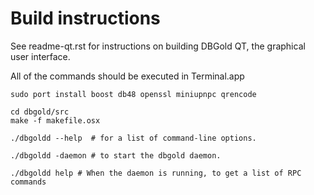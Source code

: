 Build instructions
===================

See readme-qt.rst for instructions on building DBGold QT, the
graphical user interface.

All of the commands should be executed in Terminal.app

```
sudo port install boost db48 openssl miniupnpc qrencode

cd dbgold/src
make -f makefile.osx
```

```
./dbgoldd --help  # for a list of command-line options.

./dbgoldd -daemon # to start the dbgold daemon.

./dbgoldd help # When the daemon is running, to get a list of RPC commands
```
